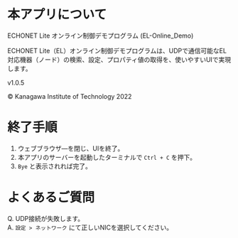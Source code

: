 # 本アプリについて

ECHONET Lite オンライン制御デモプログラム (EL-Online_Demo)

ECHONET Lite（EL）オンライン制御デモプログラムは、UDPで通信可能なEL対応機器（ノード）の検索、設定、プロパティ値の取得を、使いやすいUIで実現します。

v1.0.5

© Kanagawa Institute of Technology 2022


# 終了手順

1. ウェブブラウザ―を閉じ、UIを終了。
1. 本アプリのサーバーを起動したターミナルで `Ctrl + C` を押下。
1. `Bye` と表示されれば完了。


# よくあるご質問

Q. UDP接続が失敗します。\
A. `設定 > ネットワーク` にて正しいNICを選択してください。
